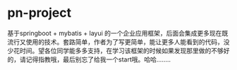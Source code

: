 # pn-project
基于springboot + mybatis + layui 的一个企业应用框架，后面会集成更多现在既流行又使用的技术。套路简单，作者为了写更简单，能让更多人能看到的代码，没少花时间。望各位同学能多多支持，在学习该框架的时候如果发现那里做的不够好的，请记得指教哦，最后别忘了给我一个start哦。哈哈........
